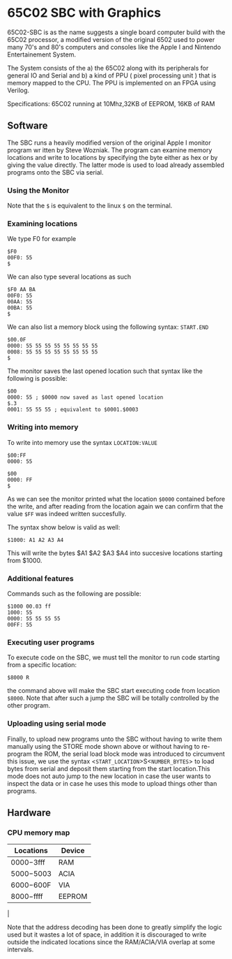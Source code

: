 # 65C02 SBC  with Graphics #

65C02-SBC is as the name suggests a single board computer build with the 65C02 processor, a modified version of the original 6502 used to power many 70's and 80's computers and consoles like the Apple I and Nintendo Entertainement System.

The System consists of the a) the 65C02 along with its peripherals for general IO and Serial and b) a kind of PPU ( pixel processing unit ) that is memory mapped to the CPU. The PPU is implemented on an FPGA using Verilog.

Specifications: 65C02 running at 10Mhz,32KB of EEPROM, 16KB of RAM
## Software

The SBC runs a heavily modified version of the original Apple I monitor program wr itten by Steve Wozniak. The program can examine memory locations and write to locations by specifying the byte either as hex or by giving the value directly. The latter mode is used to load already assembled programs onto the SBC via serial.

### Using the Monitor

Note that the `$` is equivalent to the linux `$` on the terminal.
### Examining locations

We type F0 for example

```
$F0
00F0: 55
$
```

We can also type several locations as such 
```
$F0 AA BA
00F0: 55
00AA: 55
00BA: 55
$
```

We can also list a memory block using the following syntax:
`START.END`

```
$00.0F
0000: 55 55 55 55 55 55 55 55
0008: 55 55 55 55 55 55 55 55
$
```
The monitor saves the last opened location such that syntax like the following is possible:
```
$00
0000: 55 ; $0000 now saved as last opened location
$.3
0001: 55 55 55 ; equivalent to $0001.$0003
```

### Writing into memory
To write into memory use the syntax `LOCATION:VALUE`
```
$00:FF
0000: 55

$00
0000: FF
$
```
As we can see the monitor printed what the location `$0000` contained before the write, and after reading from the location again we can confirm that the value `$FF` was indeed written succesfully.

The syntax show below is valid as well:

```
$1000: A1 A2 A3 A4
```
This will write the bytes $A1 $A2 $A3 $A4 into succesive locations starting from $1000.

### Additional features

Commands such as the following are possible:
```
$1000 00.03 ff
1000: 55
0000: 55 55 55 55
00FF: 55 
```

### Executing user programs

To execute code on the SBC, we must tell the monitor to run code starting from a specific location:

```
$8000 R
```

the command above will make the SBC start executing code from location `$8000`. Note that after such a jump the SBC will be totally controlled by the other program.

### Uploading using serial mode

Finally, to upload new programs unto the SBC without having to write them manually using the STORE mode shown above or without having to re-program the ROM, the serial load block mode was introduced to circumvent this issue, we use the syntax <`START_LOCATION`>S<`NUMBER_BYTES`> to load bytes from serial and deposit them starting from the start location.This mode does not auto jump to the new location in case the user wants to inspect the data or in case he uses this mode to upload things other than programs.

## Hardware

### CPU memory map

| Locations   | Device |
| ----------- | -------- |
| $0000-$3fff      | RAM       |
| $5000-$5003      | ACIA       |
| $6000-$600F      | VIA       |
| $8000-$ffff      | EEPROM   |
|
 

Note that the address decoding has been done to greatly simplify the logic used but it wastes a lot of space, in addition it is discouraged to write outside the indicated locations since the RAM/ACIA/VIA overlap at some intervals.